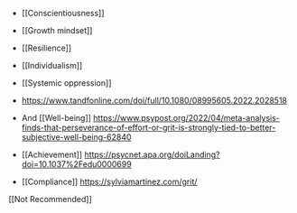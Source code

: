 - [[Conscientiousness]]
- [[Growth mindset]]
- [[Resilience]]
- [[Individualism]]
- [[Systemic oppression]]

- https://www.tandfonline.com/doi/full/10.1080/08995605.2022.2028518

- And [[Well-being]] https://www.psypost.org/2022/04/meta-analysis-finds-that-perseverance-of-effort-or-grit-is-strongly-tied-to-better-subjective-well-being-62840

- [[Achievement]] https://psycnet.apa.org/doiLanding?doi=10.1037%2Fedu0000699

- [[Compliance]] https://sylviamartinez.com/grit/

[[Not Recommended]]

